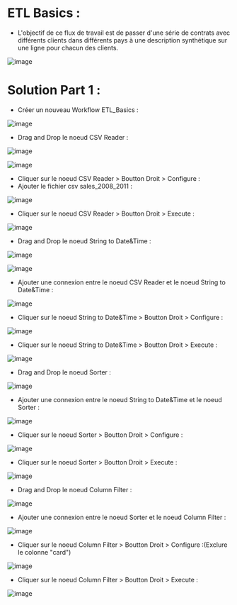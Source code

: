 # ETL Basics :

- L'objectif de ce flux de travail est de passer d'une série de contrats avec différents clients dans différents pays à une description synthétique sur une ligne pour chacun des clients.

![image](https://user-images.githubusercontent.com/123749462/225282716-31c4ee3e-cd20-4bfb-82e4-f109eb4cf9b4.png)

# Solution Part 1 :

- Créer un nouveau Workflow ETL_Basics :

![image](https://user-images.githubusercontent.com/123749462/225283697-12aa84cf-a491-4be4-97ee-107e4fb5bfd8.png)

- Drag and Drop le noeud CSV Reader :

![image](https://user-images.githubusercontent.com/123749462/225284076-2c1d0bfc-d96b-4a20-9a0b-495aa33bb8d6.png)

![image](https://user-images.githubusercontent.com/123749462/225284275-faf707b3-273e-43bc-8454-67b9acee6275.png)

- Cliquer sur le noeud CSV Reader > Boutton Droit > Configure :
- Ajouter le fichier csv sales_2008_2011 :

![image](https://user-images.githubusercontent.com/123749462/225286026-5e1442ad-503a-4c82-92c0-93a5a295af07.png)

- Cliquer sur le noeud CSV Reader > Boutton Droit > Execute :

![image](https://user-images.githubusercontent.com/123749462/225286536-b683a97a-b611-4d06-aab9-8135c179cdf9.png)

- Drag and Drop le noeud String to Date&Time :

![image](https://user-images.githubusercontent.com/123749462/225291215-2c19292d-87d7-4c6e-842e-8eaa02c80e02.png)

![image](https://user-images.githubusercontent.com/123749462/225291354-6f9d6047-3db1-4343-970b-cde2a076a561.png)


- Ajouter une connexion entre le noeud CSV Reader et le noeud String to Date&Time :

![image](https://user-images.githubusercontent.com/123749462/225295569-57293c4f-3a9b-449d-9604-43c092a8778a.png)

- Cliquer sur le noeud String to Date&Time > Boutton Droit > Configure :

![image](https://user-images.githubusercontent.com/123749462/225298033-ebb729cc-11ee-4004-8bad-3673ebdb76a3.png)

- Cliquer sur le noeud String to Date&Time > Boutton Droit > Execute :

![image](https://user-images.githubusercontent.com/123749462/225298909-9a1f09d1-f529-476c-8d81-aba97cef7ea0.png)

- Drag and Drop le noeud Sorter :

![image](https://user-images.githubusercontent.com/123749462/225300642-125ed89b-1fa0-4ffd-8b2f-30981efd41c2.png)

- Ajouter une connexion entre le noeud String to Date&Time et le noeud Sorter :

![image](https://user-images.githubusercontent.com/123749462/225300944-a817956e-5043-4917-8f92-d61a7b1c547c.png)

- Cliquer sur le noeud Sorter > Boutton Droit > Configure :

![image](https://user-images.githubusercontent.com/123749462/225301516-adb126c5-5b34-4890-b0a4-21b2fc835fa0.png)

- Cliquer sur le noeud Sorter > Boutton Droit > Execute :

![image](https://user-images.githubusercontent.com/123749462/225303453-bd52e0eb-f612-41c3-90a0-4814e56d985f.png)

- Drag and Drop le noeud Column Filter : 

![image](https://user-images.githubusercontent.com/123749462/225304506-ee5caf6e-24c6-4a08-a77e-c470693c9867.png)

- Ajouter une connexion entre le noeud Sorter et le noeud Column Filter :

![image](https://user-images.githubusercontent.com/123749462/225306583-f512db41-d867-466d-995a-e97f4f40c21e.png)


- Cliquer sur le noeud Column Filter > Boutton Droit > Configure :(Exclure le colonne "card")

![image](https://user-images.githubusercontent.com/123749462/225306853-f2ba632b-536e-45ac-bc2b-df77499a6121.png)

- Cliquer sur le noeud Column Filter > Boutton Droit > Execute :

![image](https://user-images.githubusercontent.com/123749462/225307220-e9b7ce14-e05f-4eb3-81bd-4decefa5a5f3.png)
